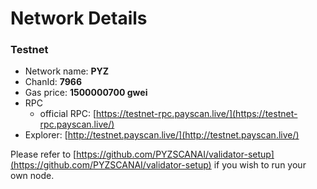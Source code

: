# Network Details

### Testnet

- Network name: **PYZ**
- ChanId: **7966**
- Gas price: **1500000700 gwei**
- RPC
  - official RPC: [https://testnet-rpc.payscan.live/](https://testnet-rpc.payscan.live/)​
- Explorer: [http://testnet.payscan.live/](http://testnet.payscan.live/)​

Please refer to [https://github.com/PYZSCANAI/validator-setup](https://github.com/PYZSCANAI/validator-setup) if you wish to run your own node.
